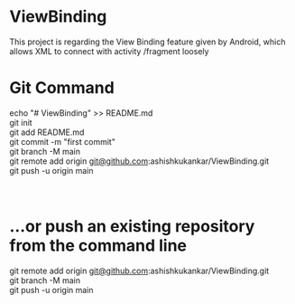 # ViewBinding
This project is regarding the View Binding feature given by Android, which allows XML to connect with activity /fragment loosely

# Git Command
echo "# ViewBinding" >> README.md <br>
git init  <br>
git add README.md <br>
git commit -m "first commit" <br>
git branch -M main <br>
git remote add origin git@github.com:ashishkukankar/ViewBinding.git <br>
git push -u origin main <br> <br> <br>
# …or push an existing repository from the command line <br>
git remote add origin git@github.com:ashishkukankar/ViewBinding.git <br>
git branch -M main <br>
git push -u origin main <br>
